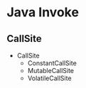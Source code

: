 # Java Invoke

## CallSite

- CallSite
    - ConstantCallSite
    - MutableCallSite
    - VolatileCallSite

